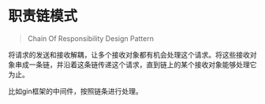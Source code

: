 # 职责链模式

> Chain Of Responsibility Design Pattern

将请求的发送和接收解耦，让多个接收对象都有机会处理这个请求。将这些接收对象串成一条链，并沿着这条链传递这个请求，直到链上的某个接收对象能够处理它为止。

比如gin框架的中间件，按照链条进行处理。